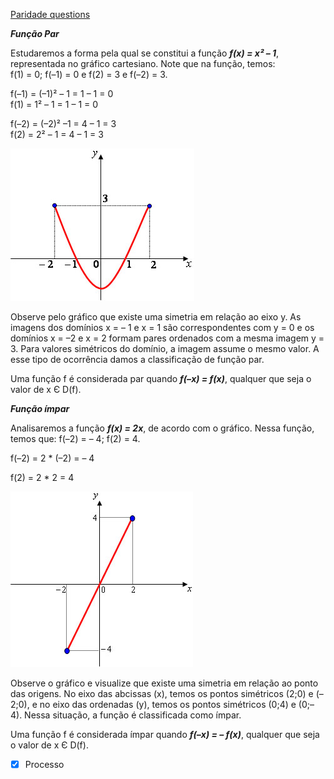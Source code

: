 [Paridade questions](Paridade%20questions.md)

**_Função Par_**

Estudaremos a forma pela qual se constitui a função **_f(x) = x² – 1_**, representada no gráfico cartesiano. Note que na função, temos:  
f(1) = 0; f(–1) = 0 e f(2) = 3 e f(–2) = 3.

f(–1) = (–1)² – 1 = 1 – 1 = 0  
f(1) = 1² – 1 = 1 – 1 = 0

f(–2) = (–2)² –1 = 4 – 1 = 3  
f(2) = 2² – 1 = 4 – 1 = 3

![](Imagens/Pasted%20image%2020201023160922.png)

Observe pelo gráfico que existe uma simetria em relação ao eixo y. As imagens dos domínios x = – 1 e x = 1 são correspondentes com y = 0 e os domínios x = –2 e x = 2 formam pares ordenados com a mesma imagem y = 3. Para valores simétricos do domínio, a imagem assume o mesmo valor. A esse tipo de ocorrência damos a classificação de função par.

Uma função f é considerada par quando **_f(–x) = f(x)_**, qualquer que seja o valor de x Є D(f).

**_Função ímpar_**

Analisaremos a função **_f(x) = 2x_**, de acordo com o gráfico. Nessa função, temos que: f(–2) = – 4; f(2) = 4.

f(–2) = 2 \* (–2) = – 4

f(2) = 2 \* 2 = 4

![](Imagens/Pasted%20image%2020201024173335.png)

Observe o gráfico e visualize que existe uma simetria em relação ao ponto das origens. No eixo das abcissas (x), temos os pontos simétricos (2;0) e (–2;0), e no eixo das ordenadas (y), temos os pontos simétricos (0;4) e (0;–4). Nessa situação, a função é classificada como ímpar.

Uma função f é considerada ímpar quando **_f(–x) = – f(x)_**, qualquer que seja o valor de x Є D(f).

- [x] Processo